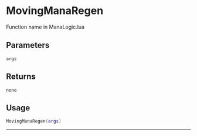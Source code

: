 # MovingManaRegen
Function name in ManaLogic.lua
## Parameters
`args`
## Returns
`none`
## Usage
```lua
MovingManaRegen(args)
```
---

